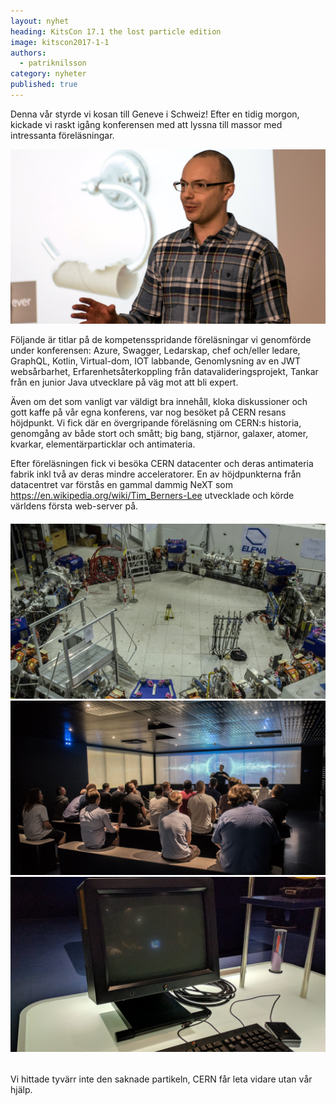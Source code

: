 ```yaml
---
layout: nyhet
heading: KitsCon 17.1 the lost particle edition
image: kitscon2017-1-1
authors:
  - patriknilsson
category: nyheter
published: true
---
```


Denna vår styrde vi kosan till Geneve i Schweiz! Efter en tidig morgon, kickade vi raskt igång konferensen med att lyssna till massor med intressanta föreläsningar.

![](/images/nyheter/kitscon2017-1-3.jpg "float-left")

Följande är titlar på de kompetensspridande föreläsningar vi genomförde under konferensen: Azure,  Swagger, Ledarskap, chef och/eller ledare, GraphQL, Kotlin, Virtual-dom, IOT labbande, Genomlysning av en JWT websårbarhet, Erfarenhetsåterkoppling från datavalideringsprojekt, Tankar från en junior Java utvecklare på väg mot att bli expert.

Även om det som vanligt var väldigt bra innehåll, kloka diskussioner och gott kaffe på vår egna konferens, var nog besöket på CERN resans höjdpunkt. Vi fick där en övergripande föreläsning om CERN:s historia, genomgång av både stort och smått; big bang, stjärnor, galaxer, atomer, kvarkar, elementärparticklar och antimateria.

Efter föreläsningen fick vi besöka CERN datacenter och deras antimateria fabrik inkl två av deras mindre acceleratorer. En av höjdpunkterna från datacentret var förstås en gammal dammig NeXT som https://en.wikipedia.org/wiki/Tim_Berners-Lee utvecklade och körde världens första web-server på.

###### ![](/images/nyheter/kitscon2017-1-4.jpg)![](/images/nyheter/kitscon2017-1-1.jpg)![](/images/nyheter/kitscon2017-1-5.jpg)

Vi hittade tyvärr inte den saknade partikeln, CERN får leta vidare utan vår hjälp.
